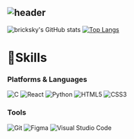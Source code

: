 ![header](https://capsule-render.vercel.app/api?type=waving&color=gradient&customColorList=21&height=280&section=header&text=Hello😀%20I'm%20BrickSky👋&fontSize=70&animation=fadeIn&fontAlignY=38&desc=My%20name&#61;&#61;donghyun&descAlignY=51&descAlign=62)
-------
<div aligen=center>
  
![bricksky's GitHub stats](https://github-readme-stats.vercel.app/api?username=Bricksky&theme=nord&show_icons=true&card_width=450)
[![Top Langs](https://github-readme-stats.vercel.app/api/top-langs/?username=bricksky&layout=compact&theme=nord&card_width=300)](https://github.com/bricksky/bricksky)


# 🌱Skills
### Platforms & Languages
![C](https://img.shields.io/badge/C-11264F.svg?&style=for-the-badge&logo=C&logoColor=white)
![React](https://img.shields.io/badge/React-3DDC84.svg?&style=for-the-badge&logo=React&logoColor=white)
![Python](https://img.shields.io/badge/Python-3776AB.svg?&style=for-the-badge&logo=Python&logoColor=white)
![HTML5](https://img.shields.io/badge/HTML5-E34F26.svg?&style=for-the-badge&logo=HTML5&logoColor=white)
![CSS3](https://img.shields.io/badge/CSS3-5f85bb.svg?&style=for-the-badge&logo=CSS3&logoColor=white)

### Tools
![Git](https://img.shields.io/badge/Git-F05032.svg?&style=for-the-badge&logo=Git&logoColor=white)
![Figma](https://img.shields.io/badge/Figma-8B00FF.svg?&style=for-the-badge&logo=Figma&logoColor=white)
![Visual Studio Code](https://img.shields.io/badge/Visual%20Studio%20Code-007ACC.svg?&style=for-the-badge&logo=Visual%20Studio%20Code&logoColor=white)




</div>


